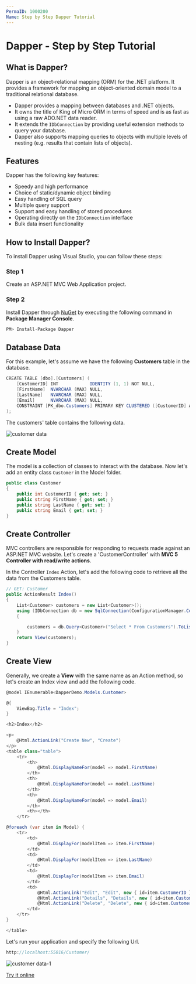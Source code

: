 ```yaml
---
PermaID: 1000200
Name: Step by Step Dapper Tutorial
---
```


# Dapper - Step by Step Tutorial 

## What is Dapper?

Dapper is an object-relational mapping (ORM) for the .NET platform. It provides a framework for mapping an object-oriented domain model to a traditional relational database.

 - Dapper provides a mapping between databases and .NET objects. 
 - It owns the title of King of Micro ORM in terms of speed and is as fast as using a raw ADO.NET data reader.
 - It extends the `IDbConnection` by providing useful extension methods to query your database.
 - Dapper also supports mapping queries to objects with multiple levels of nesting (e.g. results that contain lists of objects).

## Features

Dapper has the following key features:

 - Speedy and high performance
 - Choice of static/dynamic object binding
 - Easy handling of SQL query
 - Multiple query support
 - Support and easy handling of stored procedures
 - Operating directly on the `IDbConnection` interface
 - Bulk data insert functionality 
 
## How to Install Dapper?

To install Dapper using Visual Studio, you can follow these steps:

### Step 1

Create an ASP.NET MVC Web Application project.

### Step 2

Install Dapper through [NuGet](https://www.nuget.org/packages/Dapper) by executing the following command in **Package Manager Console**.

```csharp
PM> Install-Package Dapper
```

## Database Data

For this example, let's assume we have the following **Customers** table in the database.

```csharp
CREATE TABLE [dbo].[Customers] (
    [CustomerID] INT            IDENTITY (1, 1) NOT NULL,
    [FirstName]  NVARCHAR (MAX) NULL,
    [LastName]   NVARCHAR (MAX) NULL,
    [Email]      NVARCHAR (MAX) NULL,
    CONSTRAINT [PK_dbo.Customers] PRIMARY KEY CLUSTERED ([CustomerID] ASC)
);
```

The customers' table contains the following data.

<img src="https://raw.githubusercontent.com/zzzprojects/docs/master/dapper-tutorial.net/images/customer-data.png" alt="customer data">

## Create Model
 
The model is a collection of classes to interact with the database. Now let's add an entity class `Customer` in the Model folder.

```csharp
public class Customer
{
    public int CustomerID { get; set; }
    public string FirstName { get; set; }
    public string LastName { get; set; }
    public string Email { get; set; }
}
```
## Create Controller

MVC controllers are responsible for responding to requests made against an ASP.NET MVC website. Let's create a 'CustomerController' with **MVC 5 Controller with read/write actions**.

In the Controller `Index` Action, let's add the following code to retrieve all the data from the Customers table.

```csharp
// GET: Customer
public ActionResult Index()
{
    List<Customer> customers = new List<Customer>();
    using (IDbConnection db = new SqlConnection(ConfigurationManager.ConnectionStrings["CustomerConnection"].ConnectionString))
    {

        customers = db.Query<Customer>("Select * From Customers").ToList();
    }
    return View(customers);
}

```

## Create View

Generally, we create a **View** with the same name as an Action method, so let's create an Index view and add the following code.

```csharp
@model IEnumerable<DapperDemo.Models.Customer>

@{
    ViewBag.Title = "Index";
}

<h2>Index</h2>

<p>
    @Html.ActionLink("Create New", "Create")
</p>
<table class="table">
    <tr>
        <th>
            @Html.DisplayNameFor(model => model.FirstName)
        </th>
        <th>
            @Html.DisplayNameFor(model => model.LastName)
        </th>
        <th>
            @Html.DisplayNameFor(model => model.Email)
        </th>
        <th></th>
    </tr>

@foreach (var item in Model) {
    <tr>
        <td>
            @Html.DisplayFor(modelItem => item.FirstName)
        </td>
        <td>
            @Html.DisplayFor(modelItem => item.LastName)
        </td>
        <td>
            @Html.DisplayFor(modelItem => item.Email)
        </td>
        <td>
            @Html.ActionLink("Edit", "Edit", new { id=item.CustomerID }) |
            @Html.ActionLink("Details", "Details", new { id=item.CustomerID }) |
            @Html.ActionLink("Delete", "Delete", new { id=item.CustomerID })
        </td>
    </tr>
}

</table>
```

Let's run your application and specify the following Url.

```csharp
http://localhost:55016/Customer/
```

<img src="https://raw.githubusercontent.com/zzzprojects/docs/master/dapper-tutorial.net/images/view-customer-data.png" alt="customer data-1">

[Try it online](https://dotnetfiddle.net/MyI0LA)
